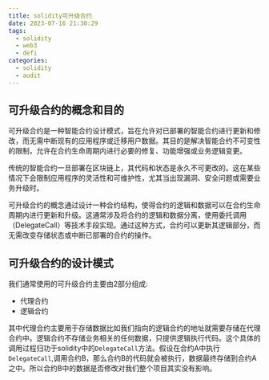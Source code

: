```yaml
---
title: solidity可升级合约
date: 2023-07-16 21:30:29
tags:
  - solidity
  - web3
  - defi
categories:
  - solidity
  - audit
---
```


## 可升级合约的概念和目的

可升级合约是一种智能合约设计模式，旨在允许对已部署的智能合约进行更新和修改，而无需中断现有的应用程序或迁移用户数据。其目的是解决智能合约不可变性的限制，允许在合约生命周期内进行必要的修复、功能增强或业务逻辑变更。

传统的智能合约一旦部署在区块链上，其代码和状态是永久不可更改的。这在某些情况下会限制应用程序的灵活性和可维护性，尤其当出现漏洞、安全问题或需要业务升级时。

可升级合约的概念通过设计一种合约结构，使得合约的逻辑和数据可以在合约生命周期内进行更新和升级。这通常涉及将合约的逻辑和数据分离，使用委托调用（DelegateCall）等技术手段实现。通过这种方式，合约可以更新其逻辑部分，而无需改变存储状态或中断已部署的合约的操作。

## 可升级合约的设计模式

我们通常使用的可升级合约主要由2部分组成:
* 代理合约
* 逻辑合约

其中代理合约主要用于存储数据比如我们指向的逻辑合约的地址就需要存储在代理合约中。逻辑合约不存储业务相关的任何数据，只提供逻辑执行代码。这个具体的调用过程归功于solidity中的`DelegateCall`方法。假设在合约A中执行`DelegateCall`,调用合约B，那么合约B的代码就会被执行，数据最终存储到合约A之中。所以合约B中的数据是否修改对我们整个项目其实没有影响。
